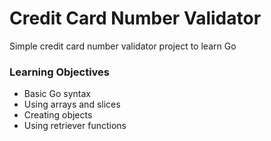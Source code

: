# Credit Card Number Validator

Simple credit card number validator project to learn Go

### Learning Objectives
- Basic Go syntax
- Using arrays and slices
- Creating objects 
- Using retriever functions
